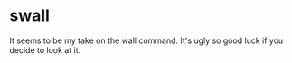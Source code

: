 # swall
It seems to be my take on the wall command. It's ugly so good luck if you decide to look at it.
